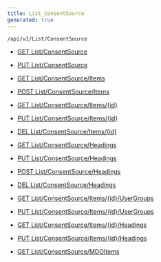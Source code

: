 ```yaml
---
title: List_ConsentSource
generated: true
---
```


```http
/api/v1/List/ConsentSource
```




* [GET List/ConsentSource](v1ConsentSourceList_GetListDefinition.md)

* [PUT List/ConsentSource](v1ConsentSourceList_SetListDefinition.md)

* [GET List/ConsentSource/Items](v1ConsentSourceList_GetAllConsentSource.md)

* [POST List/ConsentSource/Items](v1ConsentSourceList_PostConsentSource.md)

* [GET List/ConsentSource/Items/{id}](v1ConsentSourceList_GetConsentSource.md)

* [PUT List/ConsentSource/Items/{id}](v1ConsentSourceList_PutConsentSource.md)

* [DEL List/ConsentSource/Items/{id}](v1ConsentSourceList_DeleteConsentSource.md)

* [GET List/ConsentSource/Headings](v1ConsentSourceList_GetConsentSourceHeadings.md)

* [PUT List/ConsentSource/Headings](v1ConsentSourceList_PutConsentSourceHeadings.md)

* [POST List/ConsentSource/Headings](v1ConsentSourceList_PostConsentSourceHeading.md)

* [DEL List/ConsentSource/Headings](v1ConsentSourceList_DeleteConsentSourceHeadings.md)

* [GET List/ConsentSource/Items/{id}/UserGroups](v1ConsentSourceList_GetConsentSourceUserGroupsForListItem.md)

* [PUT List/ConsentSource/Items/{id}/UserGroups](v1ConsentSourceList_PutConsentSourceUserGroupsForListItem.md)

* [GET List/ConsentSource/Items/{id}/Headings](v1ConsentSourceList_GetConsentSourceHeadingsForListItem.md)

* [PUT List/ConsentSource/Items/{id}/Headings](v1ConsentSourceList_PutConsentSourceHeadingsForListItem.md)

* [GET List/ConsentSource/MDOItems](v1ConsentSourceList_GetMDOList.md)